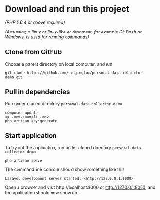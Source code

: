 # Download and run this project

_(PHP 5.6.4 or above required)_

_(Assuming a linux or linux-like environment, for example Git Bash on Windows, is used for running commands)_

## Clone from Github

Choose a parent directory on local computer, and run 

```
git clone https://github.com/singingfox/personal-data-collector-demo.git
```

## Pull in dependencies

Run under cloned directory ```personal-data-collector-demo```

```
composer update
cp .env.example .env
php artisan key:generate
```

## Start application

To try out the application, run under cloned directory ```personal-data-collector-demo```

```
php artisan serve
```

The command line console should show something like this

```
Laravel development server started: <http://127.0.0.1:8000>
```

Open a browser and visit http://localhost:8000 or http://127.0.0.1:8000, and the application should now show up.
